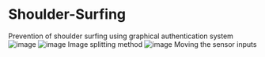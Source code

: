 # Shoulder-Surfing
Prevention of shoulder surfing using graphical authentication system
![image](https://user-images.githubusercontent.com/28794736/59961223-cf3fb500-9489-11e9-8871-953386db99c6.png)
![image](https://user-images.githubusercontent.com/28794736/59961251-26458a00-948a-11e9-8d8e-d2a509a22a9f.png)
Image splitting method 
![image](https://user-images.githubusercontent.com/28794736/59961263-4bd29380-948a-11e9-89e2-6c31aa96d22e.png)
Moving the sensor inputs
